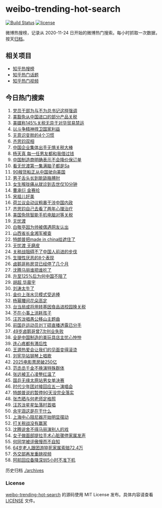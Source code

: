 # weibo-trending-hot-search

[![Build Status](https://github.com/justjavac/weibo-trending-hot-search/workflows/ci/badge.svg?branch=master)](https://github.com/justjavac/weibo-trending-hot-search/actions)
[![license](https://img.shields.io/github/license/justjavac/weibo-trending-hot-search)](https://github.com/justjavac/weibo-trending-hot-search/blob/master/LICENSE)

微博热搜榜，记录从 2020-11-24 日开始的微博热门搜索。每小时抓取一次数据，按天[归档](./archives)。

## 相关项目

- [知乎热搜榜](https://github.com/justjavac/zhihu-trending-top-search)
- [知乎热门话题](https://github.com/justjavac/zhihu-trending-hot-questions)
- [知乎热门视频](https://github.com/justjavac/zhihu-trending-hot-video)

## 今日热门搜索

<!-- BEGIN -->
<!-- 最后更新时间 Sun Apr 13 2025 01:17:08 GMT+0800 (China Standard Time) -->

1. [党员干部为与不为总书记这样强调](https://s.weibo.com//weibo?q=%23%E5%85%9A%E5%91%98%E5%B9%B2%E9%83%A8%E4%B8%BA%E4%B8%8E%E4%B8%8D%E4%B8%BA%E6%80%BB%E4%B9%A6%E8%AE%B0%E8%BF%99%E6%A0%B7%E5%BC%BA%E8%B0%83%23&Refer=new_time)
1. [美豁免从中国进口的部分产品关税](https://s.weibo.com//weibo?q=%23%E7%BE%8E%E8%B1%81%E5%85%8D%E4%BB%8E%E4%B8%AD%E5%9B%BD%E8%BF%9B%E5%8F%A3%E7%9A%84%E9%83%A8%E5%88%86%E4%BA%A7%E5%93%81%E5%85%B3%E7%A8%8E%23&t=31&band_rank=1&Refer=top)
1. [美媒称145%关税无异于对华贸易禁运](https://s.weibo.com//weibo?q=%23%E7%BE%8E%E5%AA%92%E7%A7%B0145%25%E5%85%B3%E7%A8%8E%E6%97%A0%E5%BC%82%E4%BA%8E%E5%AF%B9%E5%8D%8E%E8%B4%B8%E6%98%93%E7%A6%81%E8%BF%90%23&t=31&band_rank=2&Refer=top)
1. [以斗争精神捍卫国家利益](https://s.weibo.com//weibo?q=%23%E4%BB%A5%E6%96%97%E4%BA%89%E7%B2%BE%E7%A5%9E%E6%8D%8D%E5%8D%AB%E5%9B%BD%E5%AE%B6%E5%88%A9%E7%9B%8A%23&t=31&band_rank=3&Refer=top)
1. [无意识变胖的4个习惯](https://s.weibo.com//weibo?q=%23%E6%97%A0%E6%84%8F%E8%AF%86%E5%8F%98%E8%83%96%E7%9A%844%E4%B8%AA%E4%B9%A0%E6%83%AF%23&t=31&band_rank=5&Refer=top)
1. [齐思钧双相](https://s.weibo.com//weibo?q=%23%E9%BD%90%E6%80%9D%E9%92%A7%E5%8F%8C%E7%9B%B8%23&t=31&band_rank=4&Refer=top)
1. [中国企业集体出手无惧关税大棒](https://s.weibo.com//weibo?q=%23%E4%B8%AD%E5%9B%BD%E4%BC%81%E4%B8%9A%E9%9B%86%E4%BD%93%E5%87%BA%E6%89%8B%E6%97%A0%E6%83%A7%E5%85%B3%E7%A8%8E%E5%A4%A7%E6%A3%92%23&t=31&band_rank=16&Refer=top)
1. [杨天真 每一任男友都和我借过钱](https://s.weibo.com//weibo?q=%E6%9D%A8%E5%A4%A9%E7%9C%9F%20%E6%AF%8F%E4%B8%80%E4%BB%BB%E7%94%B7%E5%8F%8B%E9%83%BD%E5%92%8C%E6%88%91%E5%80%9F%E8%BF%87%E9%92%B1&t=31&band_rank=8&Refer=top)
1. [中国制造商明确表示不会降价保订单](https://s.weibo.com//weibo?q=%23%E4%B8%AD%E5%9B%BD%E5%88%B6%E9%80%A0%E5%95%86%E6%98%8E%E7%A1%AE%E8%A1%A8%E7%A4%BA%E4%B8%8D%E4%BC%9A%E9%99%8D%E4%BB%B7%E4%BF%9D%E8%AE%A2%E5%8D%95%23&t=31&band_rank=26&Refer=top)
1. [看无忧渡第一集满脑子都是Sa](https://s.weibo.com//weibo?q=%E7%9C%8B%E6%97%A0%E5%BF%A7%E6%B8%A1%E7%AC%AC%E4%B8%80%E9%9B%86%E6%BB%A1%E8%84%91%E5%AD%90%E9%83%BD%E6%98%AFSa&t=31&band_rank=9&Refer=top)
1. [90艘货船正从中国驶向美国](https://s.weibo.com//weibo?q=%2390%E8%89%98%E8%B4%A7%E8%88%B9%E6%AD%A3%E4%BB%8E%E4%B8%AD%E5%9B%BD%E9%A9%B6%E5%90%91%E7%BE%8E%E5%9B%BD%23&t=31&band_rank=6&Refer=top)
1. [男子舌头长到能舔胳膊肘](https://s.weibo.com//weibo?q=%23%E7%94%B7%E5%AD%90%E8%88%8C%E5%A4%B4%E9%95%BF%E5%88%B0%E8%83%BD%E8%88%94%E8%83%B3%E8%86%8A%E8%82%98%23&t=31&band_rank=11&Refer=top)
1. [女生喉咙痛从就诊到去世仅10分钟](https://s.weibo.com//weibo?q=%23%E5%A5%B3%E7%94%9F%E5%96%89%E5%92%99%E7%97%9B%E4%BB%8E%E5%B0%B1%E8%AF%8A%E5%88%B0%E5%8E%BB%E4%B8%96%E4%BB%8510%E5%88%86%E9%92%9F%23&t=31&band_rank=12&Refer=top)
1. [曹承衍 金赛纶](https://s.weibo.com//weibo?q=%E6%9B%B9%E6%89%BF%E8%A1%8D%20%E9%87%91%E8%B5%9B%E7%BA%B6&t=31&band_rank=11&Refer=top)
1. [宋祖儿好美](https://s.weibo.com//weibo?q=%E5%AE%8B%E7%A5%96%E5%84%BF%E5%A5%BD%E7%BE%8E&t=31&band_rank=13&Refer=top)
1. [荷兰议会动议粗暴干涉中国内政](https://s.weibo.com//weibo?q=%23%E8%8D%B7%E5%85%B0%E8%AE%AE%E4%BC%9A%E5%8A%A8%E8%AE%AE%E7%B2%97%E6%9A%B4%E5%B9%B2%E6%B6%89%E4%B8%AD%E5%9B%BD%E5%86%85%E6%94%BF%23&t=31&band_rank=15&Refer=top)
1. [齐思钧自己去看了两年心理治疗](https://s.weibo.com//weibo?q=%23%E9%BD%90%E6%80%9D%E9%92%A7%E8%87%AA%E5%B7%B1%E5%8E%BB%E7%9C%8B%E4%BA%86%E4%B8%A4%E5%B9%B4%E5%BF%83%E7%90%86%E6%B2%BB%E7%96%97%23&t=31&band_rank=14&Refer=top)
1. [美国免除智能手机电脑对等关税](https://s.weibo.com//weibo?q=%23%E7%BE%8E%E5%9B%BD%E5%85%8D%E9%99%A4%E6%99%BA%E8%83%BD%E6%89%8B%E6%9C%BA%E7%94%B5%E8%84%91%E5%AF%B9%E7%AD%89%E5%85%B3%E7%A8%8E%23&t=31&band_rank=7&Refer=top)
1. [无忧渡](https://s.weibo.com//weibo?q=%E6%97%A0%E5%BF%A7%E6%B8%A1&t=31&band_rank=18&Refer=top)
1. [白敬亭因为帅被偶遇网友认出](https://s.weibo.com//weibo?q=%23%E7%99%BD%E6%95%AC%E4%BA%AD%E5%9B%A0%E4%B8%BA%E5%B8%85%E8%A2%AB%E5%81%B6%E9%81%87%E7%BD%91%E5%8F%8B%E8%AE%A4%E5%87%BA%23&t=31&band_rank=20&Refer=top)
1. [山西省长金湘军被查](https://s.weibo.com//weibo?q=%23%E5%B1%B1%E8%A5%BF%E7%9C%81%E9%95%BF%E9%87%91%E6%B9%98%E5%86%9B%E8%A2%AB%E6%9F%A5%23&t=31&band_rank=25&Refer=top)
1. [特朗普把made in china给遮住了](https://s.weibo.com//weibo?q=%E7%89%B9%E6%9C%97%E6%99%AE%E6%8A%8Amade%20in%20china%E7%BB%99%E9%81%AE%E4%BD%8F%E4%BA%86&t=31&band_rank=21&Refer=top)
1. [无忧渡 无磨皮](https://s.weibo.com//weibo?q=%E6%97%A0%E5%BF%A7%E6%B8%A1%20%E6%97%A0%E7%A3%A8%E7%9A%AE&t=31&band_rank=22&Refer=top)
1. [关税战阻碍不了中国人前进的步伐](https://s.weibo.com//weibo?q=%23%E5%85%B3%E7%A8%8E%E6%88%98%E9%98%BB%E7%A2%8D%E4%B8%8D%E4%BA%86%E4%B8%AD%E5%9B%BD%E4%BA%BA%E5%89%8D%E8%BF%9B%E7%9A%84%E6%AD%A5%E4%BC%90%23&t=31&band_rank=23&Refer=top)
1. [生理性厌恶的8个表现](https://s.weibo.com//weibo?q=%23%E7%94%9F%E7%90%86%E6%80%A7%E5%8E%8C%E6%81%B6%E7%9A%848%E4%B8%AA%E8%A1%A8%E7%8E%B0%23&t=31&band_rank=23&Refer=top)
1. [卤鹅哥称房贷已经停了几个月](https://s.weibo.com//weibo?q=%23%E5%8D%A4%E9%B9%85%E5%93%A5%E7%A7%B0%E6%88%BF%E8%B4%B7%E5%B7%B2%E7%BB%8F%E5%81%9C%E4%BA%86%E5%87%A0%E4%B8%AA%E6%9C%88%23&t=31&band_rank=27&Refer=top)
1. [沈腾马丽谁把谁吃了](https://s.weibo.com//weibo?q=%E6%B2%88%E8%85%BE%E9%A9%AC%E4%B8%BD%E8%B0%81%E6%8A%8A%E8%B0%81%E5%90%83%E4%BA%86&t=31&band_rank=28&Refer=top)
1. [升至125%后为何中国不陪了](https://s.weibo.com//weibo?q=%23%E5%8D%87%E8%87%B3125%25%E5%90%8E%E4%B8%BA%E4%BD%95%E4%B8%AD%E5%9B%BD%E4%B8%8D%E9%99%AA%E4%BA%86%23&t=31&band_rank=31&Refer=top)
1. [胡超 华晨宇](https://s.weibo.com//weibo?q=%E8%83%A1%E8%B6%85%20%E5%8D%8E%E6%99%A8%E5%AE%87&t=31&band_rank=19&Refer=top)
1. [刘涛太牛了](https://s.weibo.com//weibo?q=%E5%88%98%E6%B6%9B%E5%A4%AA%E7%89%9B%E4%BA%86&t=31&band_rank=17&Refer=top)
1. [金价上涨水贝模式受追捧](https://s.weibo.com//weibo?q=%23%E9%87%91%E4%BB%B7%E4%B8%8A%E6%B6%A8%E6%B0%B4%E8%B4%9D%E6%A8%A1%E5%BC%8F%E5%8F%97%E8%BF%BD%E6%8D%A7%23&t=31&band_rank=10&Refer=top)
1. [杨幂腰间花朵高定](https://s.weibo.com//weibo?q=%23%E6%9D%A8%E5%B9%82%E8%85%B0%E9%97%B4%E8%8A%B1%E6%9C%B5%E9%AB%98%E5%AE%9A%23&t=31&band_rank=37&Refer=top)
1. [台当局或将用转基因食品进校园换关税](https://s.weibo.com//weibo?q=%23%E5%8F%B0%E5%BD%93%E5%B1%80%E6%88%96%E5%B0%86%E7%94%A8%E8%BD%AC%E5%9F%BA%E5%9B%A0%E9%A3%9F%E5%93%81%E8%BF%9B%E6%A0%A1%E5%9B%AD%E6%8D%A2%E5%85%B3%E7%A8%8E%23&t=31&band_rank=32&Refer=top)
1. [不在小事上消耗孩子](https://s.weibo.com//weibo?q=%23%E4%B8%8D%E5%9C%A8%E5%B0%8F%E4%BA%8B%E4%B8%8A%E6%B6%88%E8%80%97%E5%AD%A9%E5%AD%90%23&t=31&band_rank=29&Refer=top)
1. [汪苏泷唱愚公移山主题曲](https://s.weibo.com//weibo?q=%E6%B1%AA%E8%8B%8F%E6%B3%B7%E5%94%B1%E6%84%9A%E5%85%AC%E7%A7%BB%E5%B1%B1%E4%B8%BB%E9%A2%98%E6%9B%B2&t=31&band_rank=34&Refer=top)
1. [前国乒运动员刘丁硕直播透露已分手](https://s.weibo.com//weibo?q=%23%E5%89%8D%E5%9B%BD%E4%B9%92%E8%BF%90%E5%8A%A8%E5%91%98%E5%88%98%E4%B8%81%E7%A1%95%E7%9B%B4%E6%92%AD%E9%80%8F%E9%9C%B2%E5%B7%B2%E5%88%86%E6%89%8B%23&t=31&band_rank=30&Refer=top)
1. [49岁卤鹅哥曾7次创业失败](https://s.weibo.com//weibo?q=%2349%E5%B2%81%E5%8D%A4%E9%B9%85%E5%93%A5%E6%9B%BE7%E6%AC%A1%E5%88%9B%E4%B8%9A%E5%A4%B1%E8%B4%A5%23&t=31&band_rank=36&Refer=top)
1. [全是中国制造的美玩具店主忧心忡忡](https://s.weibo.com//weibo?q=%23%E5%85%A8%E6%98%AF%E4%B8%AD%E5%9B%BD%E5%88%B6%E9%80%A0%E7%9A%84%E7%BE%8E%E7%8E%A9%E5%85%B7%E5%BA%97%E4%B8%BB%E5%BF%A7%E5%BF%83%E5%BF%A1%E5%BF%A1%23&t=31&band_rank=24&Refer=top)
1. [连心疼都有滞后性](https://s.weibo.com//weibo?q=%23%E8%BF%9E%E5%BF%83%E7%96%BC%E9%83%BD%E6%9C%89%E6%BB%9E%E5%90%8E%E6%80%A7%23&t=31&band_rank=38&Refer=top)
1. [王源热爱会让我们的见面变得滚烫](https://s.weibo.com//weibo?q=%23%E7%8E%8B%E6%BA%90%E7%83%AD%E7%88%B1%E4%BC%9A%E8%AE%A9%E6%88%91%E4%BB%AC%E7%9A%84%E8%A7%81%E9%9D%A2%E5%8F%98%E5%BE%97%E6%BB%9A%E7%83%AB%23&t=31&band_rank=42&Refer=top)
1. [刘宪华站钢琴上唱歌](https://s.weibo.com//weibo?q=%E5%88%98%E5%AE%AA%E5%8D%8E%E7%AB%99%E9%92%A2%E7%90%B4%E4%B8%8A%E5%94%B1%E6%AD%8C&t=31&band_rank=47&Refer=top)
1. [2025电影票房破250亿](https://s.weibo.com//weibo?q=%232025%E7%94%B5%E5%BD%B1%E7%A5%A8%E6%88%BF%E7%A0%B4250%E4%BA%BF%23&t=31&band_rank=35&Refer=top)
1. [范丞丞千金不换演特殊群体](https://s.weibo.com//weibo?q=%23%E8%8C%83%E4%B8%9E%E4%B8%9E%E5%8D%83%E9%87%91%E4%B8%8D%E6%8D%A2%E6%BC%94%E7%89%B9%E6%AE%8A%E7%BE%A4%E4%BD%93%23&t=31&band_rank=41&Refer=top)
1. [张远被王心凌整红温了](https://s.weibo.com//weibo?q=%E5%BC%A0%E8%BF%9C%E8%A2%AB%E7%8E%8B%E5%BF%83%E5%87%8C%E6%95%B4%E7%BA%A2%E6%B8%A9%E4%BA%86&t=31&band_rank=34&Refer=top)
1. [国乒无缘太原站男女单决赛](https://s.weibo.com//weibo?q=%23%E5%9B%BD%E4%B9%92%E6%97%A0%E7%BC%98%E5%A4%AA%E5%8E%9F%E7%AB%99%E7%94%B7%E5%A5%B3%E5%8D%95%E5%86%B3%E8%B5%9B%23&t=31&band_rank=40&Refer=top)
1. [时代少年团对接回应五一演唱会](https://s.weibo.com//weibo?q=%23%E6%97%B6%E4%BB%A3%E5%B0%91%E5%B9%B4%E5%9B%A2%E5%AF%B9%E6%8E%A5%E5%9B%9E%E5%BA%94%E4%BA%94%E4%B8%80%E6%BC%94%E5%94%B1%E4%BC%9A%23&t=31&band_rank=46&Refer=top)
1. [特朗普说的暂停90天没完全落实](https://s.weibo.com//weibo?q=%23%E7%89%B9%E6%9C%97%E6%99%AE%E8%AF%B4%E7%9A%84%E6%9A%82%E5%81%9C90%E5%A4%A9%E6%B2%A1%E5%AE%8C%E5%85%A8%E8%90%BD%E5%AE%9E%23&t=31&band_rank=50&Refer=top)
1. [张杰晒与何老师定格照](https://s.weibo.com//weibo?q=%E5%BC%A0%E6%9D%B0%E6%99%92%E4%B8%8E%E4%BD%95%E8%80%81%E5%B8%88%E5%AE%9A%E6%A0%BC%E7%85%A7&t=31&band_rank=36&Refer=top)
1. [汪苏泷星星坠落时首唱](https://s.weibo.com//weibo?q=%E6%B1%AA%E8%8B%8F%E6%B3%B7%E6%98%9F%E6%98%9F%E5%9D%A0%E8%90%BD%E6%97%B6%E9%A6%96%E5%94%B1&t=31&band_rank=33&Refer=top)
1. [余宇涵这是在干什么](https://s.weibo.com//weibo?q=%E4%BD%99%E5%AE%87%E6%B6%B5%E8%BF%99%E6%98%AF%E5%9C%A8%E5%B9%B2%E4%BB%80%E4%B9%88&t=31&band_rank=38&Refer=top)
1. [上海中心阻尼器开始明显摆动](https://s.weibo.com//weibo?q=%23%E4%B8%8A%E6%B5%B7%E4%B8%AD%E5%BF%83%E9%98%BB%E5%B0%BC%E5%99%A8%E5%BC%80%E5%A7%8B%E6%98%8E%E6%98%BE%E6%91%86%E5%8A%A8%23&t=31&band_rank=50&Refer=top)
1. [打关税战没有赢家](https://s.weibo.com//weibo?q=%23%E6%89%93%E5%85%B3%E7%A8%8E%E6%88%98%E6%B2%A1%E6%9C%89%E8%B5%A2%E5%AE%B6%23&Refer=new_time)
1. [沈腾说舍不得马丽演别人的戏](https://s.weibo.com//weibo?q=%E6%B2%88%E8%85%BE%E8%AF%B4%E8%88%8D%E4%B8%8D%E5%BE%97%E9%A9%AC%E4%B8%BD%E6%BC%94%E5%88%AB%E4%BA%BA%E7%9A%84%E6%88%8F&t=31&band_rank=39&Refer=top)
1. [女子做面部提拉手术心脏骤停家属发声](https://s.weibo.com//weibo?q=%23%E5%A5%B3%E5%AD%90%E5%81%9A%E9%9D%A2%E9%83%A8%E6%8F%90%E6%8B%89%E6%89%8B%E6%9C%AF%E5%BF%83%E8%84%8F%E9%AA%A4%E5%81%9C%E5%AE%B6%E5%B1%9E%E5%8F%91%E5%A3%B0%23&t=31&band_rank=43&Refer=top)
1. [何同学被评傲慢而不自知](https://s.weibo.com//weibo?q=%23%E4%BD%95%E5%90%8C%E5%AD%A6%E8%A2%AB%E8%AF%84%E5%82%B2%E6%85%A2%E8%80%8C%E4%B8%8D%E8%87%AA%E7%9F%A5%23&t=31&band_rank=44&Refer=top)
1. [64岁老人跟团游猝死家属索赔72.4万](https://s.weibo.com//weibo?q=%2364%E5%B2%81%E8%80%81%E4%BA%BA%E8%B7%9F%E5%9B%A2%E6%B8%B8%E7%8C%9D%E6%AD%BB%E5%AE%B6%E5%B1%9E%E7%B4%A2%E8%B5%9472.4%E4%B8%87%23&t=31&band_rank=45&Refer=top)
1. [外交部再发重磅视频](https://s.weibo.com//weibo?q=%23%E5%A4%96%E4%BA%A4%E9%83%A8%E5%86%8D%E5%8F%91%E9%87%8D%E7%A3%85%E8%A7%86%E9%A2%91%23&t=31&band_rank=48&Refer=top)
1. [阿航回应备降深圳5小时不准下机](https://s.weibo.com//weibo?q=%23%E9%98%BF%E8%88%AA%E5%9B%9E%E5%BA%94%E5%A4%87%E9%99%8D%E6%B7%B1%E5%9C%B35%E5%B0%8F%E6%97%B6%E4%B8%8D%E5%87%86%E4%B8%8B%E6%9C%BA%23&t=31&band_rank=49&Refer=top)

<!-- END -->

历史归档 [./archives](./archives)

### License

[weibo-trending-hot-search](https://github.com/justjavac/weibo-trending-hot-search) 的源码使用 MIT License
发布。具体内容请查看 [LICENSE](./LICENSE) 文件。
